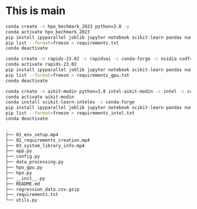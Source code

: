 # __This is main__

```bash
conda create -n hpo_bechmark_2023 python=3.8 -y
conda activate hpo_bechmark_2023
pip install ipyparallel joblib jupyter notebook scikit-learn pandas numpy 'ray[all]' "dask[distributed]" watermark joblibspark pyspark tune-sklearn typer loguru
pip list --format=freeze > requirements.txt
conda deactivate
```

```bash
conda create -n rapids-23.02 -c rapidsai -c conda-forge -c nvidia cudf=23.02 cuml=23.02 cugraph=23.02 cuspatial=23.02 cuxfilter=23.02 cusignal=23.02 cucim=23.02 python=3.8 cudatoolkit=11.8
conda activate rapids-23.02
pip install ipyparallel joblib jupyter notebook scikit-learn pandas numpy 'ray[all]' "dask[distributed]" watermark joblibspark pyspark tune-sklearn typer loguru
pip list --format=freeze > requirements_gpu.txt
conda deactivate
```

```bash
conda create -n aikit-modin python=3.8 intel-aikit-modin -c intel -c conda-forge -y
conda activate aikit-modin
conda install scikit-learn-intelex -c conda-forge
pip install ipyparallel joblib jupyter notebook scikit-learn pandas numpy "dask[distributed]" watermark joblibspark pyspark tune-sklearn typer "modin[all]" loguru
pip list --format=freeze > requirements_intel.txt
conda deactivate
```


```bash
.
├── 01_env_setup.mp4
├── 02_requirements_creation.mp4
├── 03_system_library_info.mp4
├── app.py
├── config.py
├── data_processing.py
├── hpo_gpu.py
├── hpo.py
├── __init__.py
├── README.md
├── regression_data.csv.gzip
├── requirements.txt
└── utils.py
```
<!-- https://thenewstack.io/intel-oneapis-unified-programming-model-for-python-machine-learning/ -->
<!-- https://www.intel.com/content/www/us/en/developer/tools/oneapi/distribution-of-modin.html?utm_source=thenewstack&utm_medium=website&utm_content=inline-mention&utm_campaign=platform#gs.r2c4tc -->